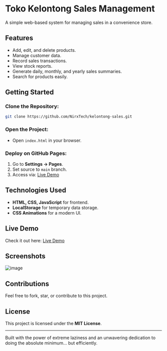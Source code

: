 # Toko Kelontong Sales Management
A simple web-based system for managing sales in a convenience store.

## Features
- Add, edit, and delete products.
- Manage customer data.
- Record sales transactions.
- View stock reports.
- Generate daily, monthly, and yearly sales summaries.
- Search for products easily.

## Getting Started
### Clone the Repository:
```bash
git clone https://github.com/NirxTech/kelontong-sales.git
```
### Open the Project:
- Open `index.html` in your browser.

### Deploy on GitHub Pages:
1. Go to **Settings → Pages**.
2. Set source to `main` branch.
3. Access via: [Live Demo](https://NirxTech.github.io/kelontong-sales/)

## Technologies Used
- **HTML, CSS, JavaScript** for frontend.
- **LocalStorage** for temporary data storage.
- **CSS Animations** for a modern UI.

## Live Demo
Check it out here: [Live Demo](https://NirxTech.github.io/kelontong-sales/)

## Screenshots
![image](https://github.com/user-attachments/assets/bd65e6ef-64c8-4fd7-8f3e-8fbe1ea894ba)

## Contributions
Feel free to fork, star, or contribute to this project.

## License
This project is licensed under the **MIT License**.

---
Built with the power of extreme laziness and an unwavering dedication to doing the absolute minimum... but efficiently.
